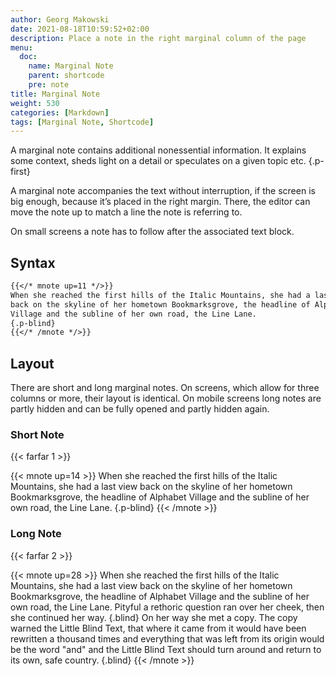 ```yaml
---
author: Georg Makowski
date: 2021-08-18T10:59:52+02:00
description: Place a note in the right marginal column of the page
menu:
  doc:
    name: Marginal Note
    parent: shortcode
    pre: note
title: Marginal Note
weight: 530
categories: [Markdown]
tags: [Marginal Note, Shortcode]
---
```


A marginal note contains additional nonessential information. It explains some context, sheds light on a detail or speculates on a given topic etc.
{.p-first} <!--more-->

A marginal note accompanies the text without interruption, if the screen is big enough, because it’s placed in the right margin. There, the editor can move the note up to match a line the note is referring to.  

On small screens a note has to follow after the associated text block.

## Syntax

```md
{{</* mnote up=11 */>}}
When she reached the first hills of the Italic Mountains, she had a last view 
back on the skyline of her hometown Bookmarksgrove, the headline of Alphabet 
Village and the subline of her own road, the Line Lane. 
{.p-blind}
{{</* /mnote */>}}
```

## Layout

There are short and long marginal notes. On screens, which allow for three columns or more, their layout is identical. On mobile screens long notes are partly hidden and can be fully opened and partly hidden again.

### Short Note

{{< farfar 1 >}}

{{< mnote up=14 >}}
When she reached the first hills of the Italic Mountains, she had a last view back on the skyline of her hometown Bookmarksgrove, the headline of Alphabet Village and the subline of her own road, the Line Lane.
{.p-blind}
{{< /mnote >}}

### Long Note

{{< farfar 2 >}}

{{< mnote up=28 >}}
When she reached the first hills of the Italic Mountains, she had a last view back on the skyline of her hometown Bookmarksgrove, the headline of Alphabet Village and the subline of her own road, the Line Lane. Pityful a rethoric question ran over her cheek, then she continued her way.
{.blind}
On her way she met a copy. The copy warned the Little Blind Text, that where it came from it would have been rewritten a thousand times and everything that was left from its origin would be the word "and" and the Little Blind Text should turn around and return to its own, safe country.
{.blind}
{{< /mnote >}}
